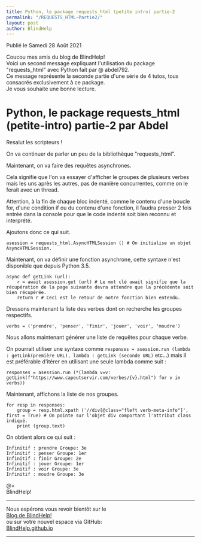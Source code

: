 ```yaml
---
title: Python, le package requests_html (petite intro) partie-2
permalink: "/REQUESTS_HTML-Partie2/"
layout: post
author: BlindHelp
---
```


<footer>Publié le Samedi 28 Août 2021</footer>


Coucou mes amis du blog de BlindHelp!    
Voici un second message expliquant l'utilisation du package "requests_html" avec Python fait par @ abdel792.    
Ce message représente la seconde partie d'une série de 4 tutos, tous consacrés exclusivement à ce package.    
Je vous souhaite une bonne lecture.    


# Python, le package requests_html (petite-intro) partie-2 par Abdel

Resalut les scripteurs !

On va continuer de parler un peu de la bibliothèque "requests_html".

Maintenant, on va faire des requêtes asynchrones.

Cela signifie que l'on va essayer d'afficher le groupes de plusieurs verbes mais les uns après les autres, pas de manière concurrentes, comme on le ferait avec un thread.

Attention, à la fin de chaque bloc indenté, comme le contenu d'une boucle for, d'une condition if ou du contenu d'une fonction, il faudra presser 2 fois entrée dans la console pour que le code indenté soit bien reconnu et interprété.

Ajoutons donc ce qui suit.

`asession = requests_html.AsyncHTMLSession () # On initialise un objet AsyncHTMLSession.`

Maintenant, on va définir une fonction asynchrone, cette syntaxe n'est disponible que depuis Python 3.5.

```
async def getLink (url):
	r = await asession.get (url) # Le mot clé await signifie que la récupération de la page suivante devra attendre que la précédente soit bien récupérée.
	return r # Ceci est le retour de notre fonction bien entendu.
```

Dressons maintenant la liste des verbes dont on recherche les groupes respectifs.

`verbs = ('prendre', 'penser', 'finir', 'jouer', 'voir', 'moudre')`

Nous allons maintenant générer une liste de requêtes pour chaque verbe.

On pourrait utiliser une syntaxe comme `responses = asession.run (lambda : getLink(première URL), lambda : getLink (seconde URL)` etc...) mais il est préférable d'itérer en utilisant une seule lambda comme suit :

`responses = asession.run (*(lambda v=v: getLink(f"https://www.capeutservir.com/verbes/{v}.html") for v in verbs))`

Maintenant, affichons la liste de nos groupes.

```
for resp in responses:
	group = resp.html.xpath ('//div[@class="fleft verb-meta-info"]', first = True) # On pointe sur l'objet div comportant l'attribut class indiqué.
	print (group.text)
```

On obtient alors ce qui suit :

```
Infinitif : prendre Groupe: 3e
Infinitif : penser Groupe: 1er
Infinitif : finir Groupe: 2e
Infinitif : jouer Groupe: 1er
Infinitif : voir Groupe: 3e
Infinitif : moudre Groupe: 3e
```

@+    
BlindHelp!    

---

Nous espérons vous revoir bientôt sur le      
[Blog de BlindHelp!](http://blindhelp.blogspot.fr/)                    
ou sur  votre nouvel espace via GitHub:                     
[BlindHelp.github.io](https://blindhelp.github.io)                    

---